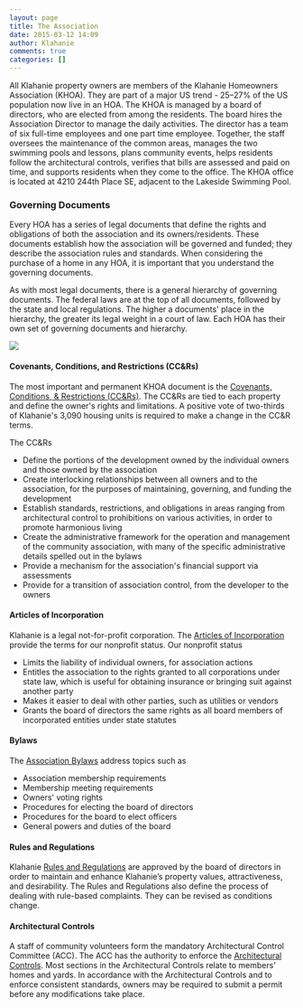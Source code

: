 ```yaml
---
layout: page
title: The Association
date: 2015-03-12 14:09
author: Klahanie
comments: true
categories: []
---
```

All Klahanie property owners are members of the Klahanie Homeowners Association (KHOA). They are part of a major US trend - 25–27% of the US population now live in an HOA. The KHOA is managed by a board of directors, who are elected from among the residents. The board hires the Association Director to manage the daily activities. The director has a team of six full-time employees and one part time employee. Together, the staff oversees the maintenance of the common areas, manages the two swimming pools and lessons, plans community events, helps residents follow the architectural controls, verifies that bills are assessed and paid on time, and supports residents when they come to the office. The KHOA office is located at 4210 244th Place SE, adjacent to the Lakeside Swimming Pool.

### Governing Documents

Every HOA has a series of legal documents that define the rights and obligations of both the association and its owners/residents. These documents establish how the association will be governed and funded; they  describe the association rules and standards. When considering the purchase of a home in any HOA, it is important that you understand the governing documents.

As with most legal documents, there is a general hierarchy of governing documents. The federal laws are at the top of all documents, followed by the state and local regulations. The higher a documents' place in the hierarchy, the greater its legal weight in a court of law. Each HOA has their own set of governing documents and hierarchy. 

<div class="col-sm-6 mx-auto">
	<img src="{{site.url}}/images/Governance-Pyramid-2.png" class="img-fluid">
</div>

#### Covenants, Conditions, and Restrictions (CC&amp;Rs)

The most important and permanent KHOA document is the <a href="{{site.url}}/files/Klahanie-Association-CCRs-2018.pdf">Covenants, Conditions, &amp; Restrictions (CC&amp;Rs)</a>. The CC&Rs are tied to each property and define the owner's rights and limitations. A positive vote of two-thirds of Klahanie's 3,090 housing units is required to make a change in the CC&amp;R terms.

The CC&amp;Rs
* Define the portions of the development owned by the individual owners and those owned by the association
* Create interlocking relationships between all owners and to the association, for the purposes of maintaining, governing, and funding the development
* Establish standards, restrictions, and obligations in areas ranging from architectural control to prohibitions on various activities, in order to promote harmonious living
* Create the administrative framework for the operation and management of the community association, with many of the specific administrative details spelled out in the bylaws
* Provide a mechanism for the association's financial support via assessments
* Provide for a transition of association control, from the developer to the owners

#### Articles of Incorporation

Klahanie is a legal not-for-profit corporation. The <a href="{{site.url}}/files/Klahanie-Articles-of-Incorp.pdf">Articles of Incorporation</a> provide the terms for our nonprofit status. Our nonprofit status

* Limits the liability of individual owners, for association actions
* Entitles the association to the rights granted to all corporations under state law, which is useful for obtaining insurance or bringing suit against another party
* Makes it easier to deal with other parties, such as utilities or vendors
* Grants the board of directors the same rights as all board members of incorporated entities under state statutes

#### Bylaws
The <a href="{{site.url}}/files/Klahanie-Association-Bylaws-2018.pdf" >Association Bylaws</a> address topics such as

* Association membership requirements
* Membership meeting requirements
* Owners' voting rights
* Procedures for electing the board of directors
* Procedures for the board to elect officers
* General powers and duties of the board

#### Rules and Regulations

Klahanie <a href="{{site.url}}/files/Klahanie-Association-Rules-and-Regulations-2018.pdf">Rules and Regulations</a> are approved by the board of directors in order to maintain and enhance Klahanie’s property values, attractiveness, and desirability. The Rules and Regulations also define the process of dealing with rule-based complaints. They can be revised as conditions change. 

#### Architectural Controls

A staff of community volunteers form the mandatory Architectural Control Committee (ACC). The ACC has the authority to enforce the <a href="{{site.url}}/files/Klahanie-Association-Architectural-Controls-2018.pdf">Architectural Controls</a>. Most sections in the Architectural Controls relate to members' homes and yards. In accordance with the Architectural Controls and to enforce consistent standards, owners may be required to submit a permit before any modifications take place.

